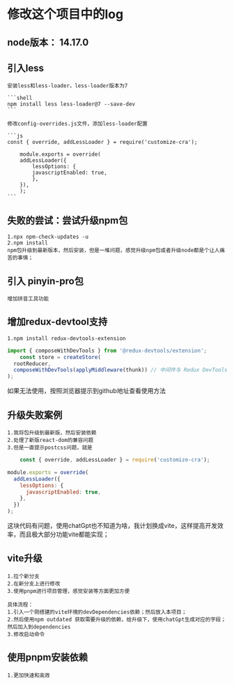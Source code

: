 # 修改这个项目中的log

## node版本： 14.17.0

## 引入less

    安装less和less-loader，less-loader版本为7

    ```shell
    npm install less less-loader@7 --save-dev
    ```
    
    修改config-overrides.js文件，添加less-loader配置

    ```js
    const { override, addLessLoader } = require('customize-cra');

        module.exports = override(
        addLessLoader({
            lessOptions: {
            javascriptEnabled: true,
            },
        }),
        );
    ```

## 失败的尝试：尝试升级npm包

    1.npx npm-check-updates -u
    2.npm install
    npm包升级到最新版本，然后安装，但是一堆问题，感觉升级npm包或者升级node都是个让人痛苦的事情；

## 引入 pinyin-pro包

    增加拼音工具功能

## 增加redux-devtool支持

    1.npm install redux-devtools-extension

```js
import { composeWithDevTools } from '@redux-devtools/extension';
    const store = createStore(
  rootReducer,
  composeWithDevTools(applyMiddleware(thunk)) // 中间件与 Redux DevTools 一起使用
);
```

如果无法使用，按照浏览器提示到github地址查看使用方法

## 升级失败案例

    1.我将包升级到最新版，然后安装依赖
    2.处理了新版react-dom的兼容问题
    3.但是一直提示postcss问题，就是

```js
    const { override, addLessLoader } = require('customize-cra');

module.exports = override(
  addLessLoader({
    lessOptions: {
      javascriptEnabled: true,
    },
  })
);
```

这块代码有问题，使用chatGpt也不知道为啥，我计划换成vite，这样提高开发效率，而且极大部分功能vite都能实现；

## vite升级

    1.拉个新分支
    2.在新分支上进行修改
    3.使用pnpm进行项目管理，感觉安装等方面更加方便
    
    具体流程：
    1.引入一个刚搭建的vite环境的devDependencies依赖；然后放入本项目；
    2.然后使用npm outdated 获取需要升级的依赖，给升级下，使用chatGpt生成对应的字段；然后加入到dependencies
    3.修改启动命令

## 使用pnpm安装依赖

    1.更加快速和高效
